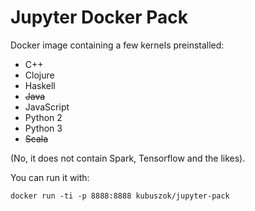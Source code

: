 # Jupyter Docker Pack

Docker image containing a few kernels preinstalled:

 * C++
 * Clojure
 * Haskell
 * ~~Java~~
 * JavaScript
 * Python 2
 * Python 3
 * ~~Scala~~

(No, it does not contain Spark, Tensorflow and the likes).

You can run it with:

    docker run -ti -p 8888:8888 kubuszok/jupyter-pack
